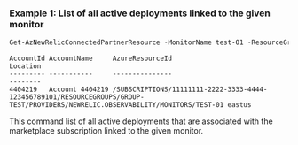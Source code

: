 ### Example 1: List of all active deployments linked to the given monitor
```powershell
Get-AzNewRelicConnectedPartnerResource -MonitorName test-01 -ResourceGroupName group-test
```

```output
AccountId AccountName     AzureResourceId                                                                                                                 Location
--------- -----------     ---------------                                                                                                                 --------
4404219   Account 4404219 /SUBSCRIPTIONS/11111111-2222-3333-4444-123456789101/RESOURCEGROUPS/GROUP-TEST/PROVIDERS/NEWRELIC.OBSERVABILITY/MONITORS/TEST-01 eastus
```

This command list of all active deployments that are associated with the marketplace subscription linked to the given monitor.

